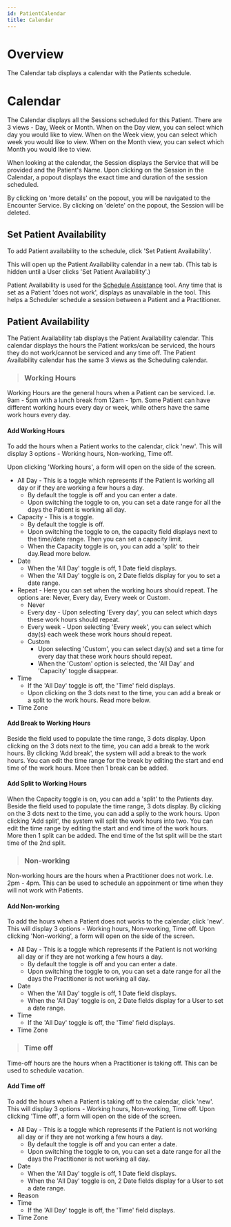 ```yaml
---
id: PatientCalendar
title: Calendar
---
```

# Overview

The Calendar tab displays a calendar with the Patients schedule.   

# Calendar

The Calendar displays all the Sessions scheduled for this Patient. There are 3 views - Day, Week or Month. When on the Day view, you can select which day you would like to view. When on the Week view, you can select which week you would like to view. When on the Month view, you can select which Month you would like to view.

When looking at the calendar, the Session displays the Service that will be provided and the Patient's Name. Upon clicking on the Session in the Calendar, a popout displays the exact time and duration of the session scheduled. 

By clicking on 'more details' on the popout, you will be navigated to the Encounter Service. By clicking on 'delete' on the popout, the Session will be deleted.

## Set Patient Availability
 
 To add Patient availability to the schedule, click 'Set Patient Availability'. 
 
 This will open up the Patient Availability calendar in a new tab. (This tab is hidden until a User clicks 'Set Patient Availability'.)

Patient Availability is used for the [Schedule Assistance](../Scheduling/ScheduleAssistance.md) tool. Any time that is set as a Patient 'does not work', displays as unavailable in the tool. This helps a Scheduler schedule a session between a Patient and a Practitioner. 

## Patient Availability

The Patient Availability tab displays the Patient Availability calendar. This calendar displays the hours the Patient works/can be serviced, the hours they do not work/cannot be serviced and any time off. The Patient Availability calendar has the same 3 views as the Scheduling calendar. 


> ### Working Hours
  
Working Hours are the general hours when a Patient can be serviced. I.e. 9am - 5pm with a lunch break from 12am - 1pm. Some Patient can have different working hours every day or week, while others have the same work hours every day. 

#### Add Working Hours

To add the hours when a Patient works to the calendar, click 'new'. This will display 3 options - Working hours, Non-working, Time off. 

Upon clicking 'Working hours', a form will open on the side of the screen. 

- All Day - This is a toggle which represents if the Patient is working all day or if they are working a few hours a day. 
    - By default the toggle is off and you can enter a date.
    - Upon switching the toggle to on, you can set a date range for all the days the Patient is working all day.
- Capacity - This is a toggle. 
    - By default the toggle is off.
    - Upon switching the toggle to on, the capacity field displays next to the time/date range. Then you can set a capacity limit.
    - When the Capacity toggle is on, you can add a 'split' to their day.Read more below.
- Date 
    - When the 'All Day' toggle is off, 1 Date field displays.
    - When the 'All Day' toggle is on, 2 Date fields display for you to set a date range.
- Repeat - Here you can set when the working hours should repeat. The options are: Never, Every day, Every week or Custom. 
    - Never
    - Every day - Upon selecting 'Every day', you can select which days these work hours should repeat. 
    - Every week -  Upon selecting 'Every week', you can select which day(s) each week these work hours should repeat.
    - Custom 
        - Upon selecting 'Custom', you can select day(s) and set a time for every day that these work hours should repeat.
        - When the 'Custom' option is selected, the 'All Day' and 'Capacity' toggle disappear.
- Time
    - If the 'All Day' toggle is off, the 'Time' field displays. 
    - Upon clicking on the 3 dots next to the time, you can add a break or a split to the work hours. Read more below.
- Time Zone

#### Add Break to Working Hours

Beside the field used to populate the time range, 3 dots display. Upon clicking on the 3 dots next to the time, you can add a break to the work hours. By clicking 'Add break', the system will add a break to the work hours. You can edit the time range for the break by editing the start and end time of the work hours. More then 1 break can be added.

#### Add Split to Working Hours

When the Capacity toggle is on, you can add a 'split' to the Patients day. Beside the field used to populate the time range, 3 dots display. By clicking on the 3 dots next to the time, you can add a spliy to the work hours. Upon clicking 'Add split', the system will split the work hours into two. You can edit the time range by editing the start and end time of the work hours. More then 1 split can be added. The end time of the 1st split will be the start time of the 2nd split. 

> ### Non-working

Non-working hours are the hours when a Practitioner does not work. I.e. 2pm - 4pm. This can be used to schedule an appoinment or time when they will not work with Patients. 

#### Add Non-working

To add the hours when a Patient does not works to the calendar, click 'new'. This will display 3 options - Working hours, Non-working, Time off. Upon clicking 'Non-working', a form will open on the side of the screen. 

- All Day - This is a toggle which represents if the Patient is not working all day or if they are not working a few hours a day. 
    - By default the toggle is off and you can enter a date.
    - Upon switching the toggle to on, you can set a date range for all the days the Practitioner is not working all day.
- Date 
    - When the 'All Day' toggle is off, 1 Date field displays.
    - When the 'All Day' toggle is on, 2 Date fields display for a User to set a date range. 
- Time
    - If the 'All Day' toggle is off, the 'Time' field displays. 
- Time Zone


> ### Time off 

 Time-off hours are the hours when a Practitioner is taking off. This can be used to schedule vacation. 

#### Add Time off

To add the hours when a Patient is taking off to the calendar, click 'new'. This will display 3 options - Working hours, Non-working, Time off. Upon clicking 'Time off', a form will open on the side of the screen. 

- All Day - This is a toggle which represents if the Patient is not working all day or if they are not working a few hours a day. 
    - By default the toggle is off and you can enter a date.
    - Upon switching the toggle to on, you can set a date range for all the days the Practitioner is not working all day. 
- Date 
    - When the 'All Day' toggle is off, 1 Date field displays.
    - When the 'All Day' toggle is on, 2 Date fields display for a User to set a date range.
- Reason
- Time
    - If the 'All Day' toggle is off, the 'Time' field displays. 
- Time Zone